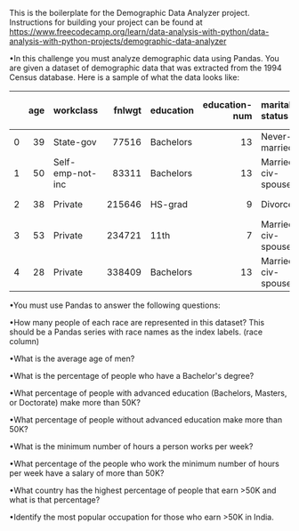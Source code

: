 This is the boilerplate for the Demographic Data Analyzer project. Instructions for building your project can be found at https://www.freecodecamp.org/learn/data-analysis-with-python/data-analysis-with-python-projects/demographic-data-analyzer


•In this challenge you must analyze demographic data using Pandas. You are given a dataset of demographic data that was extracted from the 1994 Census database. Here is a sample of what the data looks like:


|    |   age | workclass        |   fnlwgt | education   |   education-num | marital-status     | occupation        | relationship   | race   | sex    |   capital-gain |   capital-loss |   hours-per-week | native-country   | salary   |
|---:|------:|:-----------------|---------:|:------------|----------------:|:-------------------|:------------------|:---------------|:-------|:-------|---------------:|---------------:|-----------------:|:-----------------|:---------|
|  0 |    39 | State-gov        |    77516 | Bachelors   |              13 | Never-married      | Adm-clerical      | Not-in-family  | White  | Male   |           2174 |              0 |               40 | United-States    | <=50K    |
|  1 |    50 | Self-emp-not-inc |    83311 | Bachelors   |              13 | Married-civ-spouse | Exec-managerial   | Husband        | White  | Male   |              0 |              0 |               13 | United-States    | <=50K    |
|  2 |    38 | Private          |   215646 | HS-grad     |               9 | Divorced           | Handlers-cleaners | Not-in-family  | White  | Male   |              0 |              0 |               40 | United-States    | <=50K    |
|  3 |    53 | Private          |   234721 | 11th        |               7 | Married-civ-spouse | Handlers-cleaners | Husband        | Black  | Male   |              0 |              0 |               40 | United-States    | <=50K    |
|  4 |    28 | Private          |   338409 | Bachelors   |              13 | Married-civ-spouse | Prof-specialty    | Wife           | Black  | Female |              0 |              0 |               40 | Cuba             | <=50K    |


•You must use Pandas to answer the following questions:

•How many people of each race are represented in this dataset? This should be a Pandas series with race names as the index labels. (race column)

•What is the average age of men?

•What is the percentage of people who have a Bachelor's degree?

•What percentage of people with advanced education (Bachelors, Masters, or Doctorate) make more than 50K?

•What percentage of people without advanced education make more than 50K?

•What is the minimum number of hours a person works per week?

•What percentage of the people who work the minimum number of hours per week have a salary of more than 50K?

•What country has the highest percentage of people that earn >50K and what is that percentage?

•Identify the most popular occupation for those who earn >50K in India.
